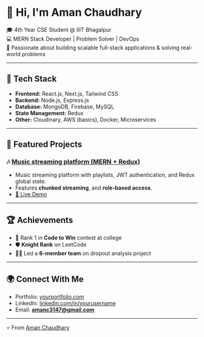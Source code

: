 # 👋 Hi, I'm Aman Chaudhary  

🎓 4th Year CSE Student @ IIIT Bhagalpur  
💻 MERN Stack Developer | Problem Solver | DevOps   
🚀 Passionate about building scalable full-stack applications & solving real-world problems  

---

## 🔧 Tech Stack
- **Frontend:** React.js, Next.js, Tailwind CSS  
- **Backend:** Node.js, Express.js  
- **Database:** MongoDB, Firebase, MySQL  
- **State Management:** Redux  
- **Other:** Cloudinary, AWS (basics), Docker, Microservices 

---

## 🚀 Featured Projects  

### 🎶 [Music streaming platform (MERN + Redux)](https://github.com/aman3147git/aman-spotify)
- Music streaming platform with playlists, JWT authentication, and Redux global state.  
- Features **chunked streaming**, and **role-based access**.  
- [🔗 Live Demo](https://aman-spotify.onrender.com/)  


---

## 🏆 Achievements
- 🥇 Rank 1 in **Code to Win** contest at college  
- 🛡️ **Knight Rank** on LeetCode  
- 👨‍💻 Led a **6-member team** on dropout analysis project  

---


## 🌍 Connect With Me
- Portfolio: [yourportfolio.com](https://aman3147git.github.io/aman-portfolio/)  
- LinkedIn: [linkedin.com/in/yourusername](https://www.linkedin.com/in/aman-chaudhary-15a372259/)  
- Email: **amanc3147@gmail.com**  

---

⭐️ From [Aman Chaudhary](https://github.com/aman3147git)  
